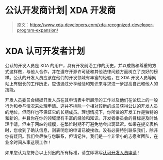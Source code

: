 # 公认开发商计划| XDA 开发商

> 原文：<https://www.xda-developers.com/xda-recognized-developer-program-expansion/>

# XDA 认可开发者计划

公认的开发人员是 XDA 的用户，具有开发前沿工作的历史，并以成熟和尊重的方式这样做，与他人合作，并在遵守开源许可证和其他法律问题方面树立了良好的榜样。公认的开发人员应该在他们的开发领域有丰富的经验，在 XDA 开发人员等网站上有很长的工作历史，应该通过分享经验和知识来寻求进一步提高自己和他人的技能。

开发人员委员会根据开发人员在其申请表中所展示的工作以及他们在论坛上的一般行为和参与情况来处理申请。这并不排除一个相对较新的成员获得公认的开发人员的地位，但同样也不保证它的长期成员。理想情况下，你所做的开发工作是独特的和新的，并且你在你的领域里有丰富的经验和知识。开发者委员会的目标是及时处理申请，但由于网站的规模，在繁忙时期不可避免地会出现延迟。如果在提交表格时，您收到了确认信息，则表明您的申请已被接收。没有必要特别联系我们，除非你有疑问。我们会尽快与您联系，但请记住，我们是一个非常小的志愿者团队，在业余时间从事这项工作！

如果您认为您符合以上列出的所有标准，请立即填写[认可开发人员申请](https://docs.google.com/forms/d/e/1FAIpQLSd4hKWf6lIxnZiEEXoJ-sHUdn8tgaepscOnMBZm-HlCVroGmw/viewform)！